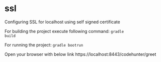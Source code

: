 # ssl
Configuring SSL for localhost using self signed certificate

For building the project execute following command:
  <code>gradle build</code>
  
For running the project:
  <code>gradle bootrun</code>
  
Open your browser with below link 
   https://localhost:8443/codehunter/greet
